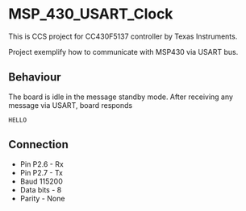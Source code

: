 # MSP_430_USART_Clock

This is CCS project for CC430F5137 controller by Texas Instruments.

Project exemplify how to communicate with MSP430 via USART bus.

## Behaviour

The board is idle in the message standby mode. After receiving any message via USART, board responds 
```
HELLO
```
## Connection

- Pin P2.6 - Rx
- Pin P2.7 - Tx
- Baud 115200
- Data bits - 8
- Parity - None

